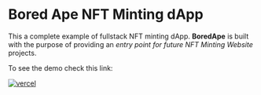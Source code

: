 # Bored Ape NFT Minting dApp

This a complete example of fullstack NFT minting dApp. **BoredApe** is built with the purpose of providing an _entry point for future NFT Minting Website_ projects.

To see the demo check this link:

[![vercel](https://img.shields.io/badge/vercel-5624d0?style=for-the-badge&logo=vercel&logoColor=white)](https://boredape-minting-dapp.vercel.app/)